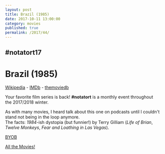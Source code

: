 ```yaml
---
layout: post
title: Brazil (1985)
date: 2017-10-11 13:00:00
category: movies
published: true
permalink: /2017/44/
---
```



## \#notatort17

# Brazil (1985)



[Wikipedia](https://goo.gl/395T46) - [IMDb](http://www.imdb.com/title/tt0088846/) - [themoviedb](https://www.themoviedb.org/movie/68-brazil?language=en)

Your favorite film series is back! **\#notatort** is a monthly event throughout the 2017/2018 winter.


As with many movies, I heard talk about this one on podcasts until I couldn't stand not being in the loop anymore.  
The facts: *1984*-ish dystopia (but funnier!) by Terry Gilliam (*Life of Brian*, *Twelve Monkeys*, *Fear and Loathing in Las Vegas*). 

<a href="http://en.wikipedia.org/wiki/BYOB_(beverage)">BYOB</a>

[All the Movies!](http://notatort.com/allthemovies/)

<!--include jquery & backstretch-->

<script type="text/javascript" src="https://ajax.googleapis.com/ajax/libs/jquery/1.7.2/jquery.min.js"></script>

<script type="text/javascript" src="http://notatort.com/jquery.backstretch.min.js"></script>

<script type="text/javascript">

$(function(){

     $(window).resize(function(){
     
         if($(this).width() >= 767){
         
             $.backstretch("http://notatort.com/bg1744.jpg", {speed: 150});
             
         }
         
      })
      
      .resize();//trigger resize on page load
      
});

</script>